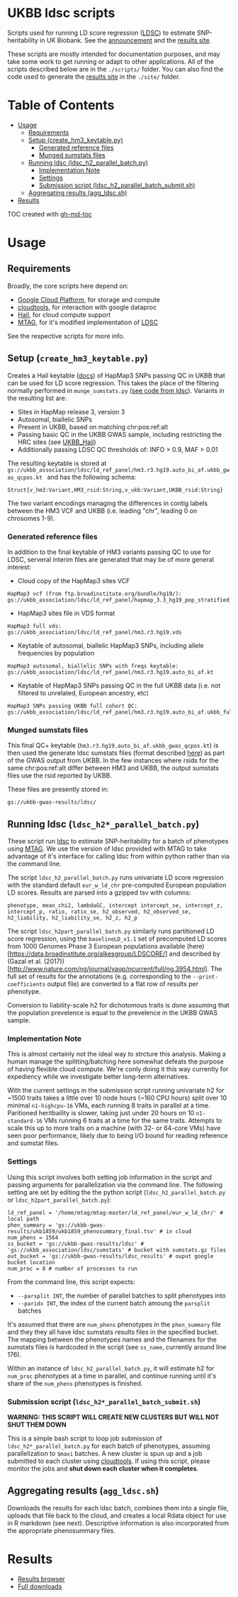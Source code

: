 # UKBB ldsc scripts

Scripts used for running LD score regression ([LDSC](https://github.com/bulik/ldsc)) to estimate SNP-heritability in UK Biobank. See the [announcement](link) and the [results site](https://nealelab.github.io/UKBB_ldsc/).

These scripts are mostly intended for documentation purposes, and may take some work to get running or adapt to other applications. All of the scripts described below are in the `./scripts/` folder. You can also find the code used to generate the [results site](https://nealelab.github.io/UKBB_ldsc/) in the `./site/` folder.

# Table of Contents

* [Usage](#usage)
  * [Requirements](#requirements)
  * [Setup (create\_hm3\_keytable\.py)](#setup-create_hm3_keytablepy)
    * [Generated reference files](#generated-reference-files)
    * [Munged sumstats files](#munged-sumstats-files)
  * [Running ldsc (ldsc\_h2\_parallel\_batch\.py)](#running-ldsc-ldsc_h2_parallel_batchpy)
    * [Implementation Note](#implementation-note)
    * [Settings](#settings)
    * [Submission script (ldsc\_h2\_parallel\_batch\_submit\.sh)](#submission-script-ldsc_h2_parallel_batch_submitsh)
  * [Aggregating results (agg\_ldsc\.sh)](#aggregate-results-agg_ldscsh)
* [Results](#results)

TOC created with [gh-md-toc](https://github.com/ekalinin/github-markdown-toc.go)


# Usage

## Requirements

Broadly, the core scripts here depend on:

* [Google Cloud Platform](https://cloud.google.com/), for storage and compute
* [cloudtools](https://github.com/Nealelab/cloudtools), for interaction with google dataproc
* [Hail](https://hail.is/), for cloud compute support
* [MTAG](https://github.com/omeed-maghzian/mtag), for it's modified implementation of [LDSC](https://github.com/bulik/ldsc)

See the respective scripts for more info.

## Setup (`create_hm3_keytable.py`)

Creates a Hail keytable ([docs](https://hail.is/docs/stable/hail.KeyTable.html)) of HapMap3 SNPs passing QC in UKBB that can be used for LD score regression. This takes the place of the filtering normally performed in `munge_sumstats.py` ([see code from ldsc](https://github.com/bulik/ldsc/blob/master/munge_sumstats.py)). Variants in the resulting list are:

* Sites in HapMap release 3, version 3
* Autosomal, biallelic SNPs
* Present in UKBB, based on matching chr:pos:ref:alt
* Passing basic QC in the UKBB GWAS sample, including restricting the HRC sites (see [UKBB_Hail](https://github.com/Nealelab/UKBB_Hail))
* Additionally passing LDSC QC thresholds of: INFO > 0.9, MAF > 0.01

The resulting keytable is stored at `gs://ukbb_association/ldsc/ld_ref_panel/hm3.r3.hg19.auto_bi_af.ukbb_gwas_qcpos.kt
` and has the following schema:
```
Struct{v_hm3:Variant,HM3_rsid:String,v_ukb:Variant,UKBB_rsid:String}
```
The two variant encodings managing the differences in contig labels between the HM3 VCF and UKBB (i.e. leading "chr", leading 0 on chrosomes 1-9).

### Generated reference files

In addition to the final keytable of HM3 variants passing QC to use for LDSC, serveral interim files are generated that may be of more general interest:


* Cloud copy of the HapMap3 sites VCF
```
HapMap3 vcf (from ftp.broadinstitute.org/bundle/hg19/):
gs://ukbb_association/ldsc/ld_ref_panel/hapmap_3.3_hg19_pop_stratified_af.vcf.gz
```

* HapMap3 sites file in VDS format
```
HapMap3 full vds: 
gs://ukbb_association/ldsc/ld_ref_panel/hm3.r3.hg19.vds
```

* Keytable of autosomal, biallelic HapMap3 SNPs, including allele frequencies by population
```
HapMap3 autosomal, biallelic SNPs with freqs keytable:
gs://ukbb_association/ldsc/ld_ref_panel/hm3.r3.hg19.auto_bi_af.kt
```

* Keytable of HapMap3 SNPs passing QC in the full UKBB data (i.e. not filtered to unrelated, European ancestry, etc)
```
HapMap3 SNPs passing UKBB full cohort QC:
gs://ukbb_association/ldsc/ld_ref_panel/hm3.r3.hg19.auto_bi_af.ukbb_full_qcpos.kt
```


### Munged sumstats files

This final QC+ keytable (`hm3.r3.hg19.auto_bi_af.ukbb_gwas_qcpos.kt`) is then used the generate ldsc sumstats files (format described [here](https://github.com/bulik/ldsc/wiki/Summary-Statistics-File-Format)) as part of the GWAS output from UKBB. In the few instances where rsids for the same chr:pos:ref:alt differ between HM3 and UKBB, the output sumstats files use the rsid reported by UKBB.

These files are presently stored in:
```
gs://ukbb-gwas-results/ldsc/
```


## Running ldsc (`ldsc_h2*_parallel_batch.py`)

These script run [ldsc](https://github.com/bulik/ldsc) to estimate SNP-heritability for a batch of phenotypes using [MTAG](https://github.com/omeed-maghzian/mtag). We use the version of ldsc provided with MTAG to take advantage of it's interface for calling ldsc from within python rather than via the command line. 

The script `ldsc_h2_parallel_batch.py` runs univariate LD score regression with the standard default `eur_w_ld_chr` pre-computed European population LD scores. Results are parsed into a gzipped tsv with columns:

```
phenotype, mean_chi2, lambdaGC, intercept intercept_se, intercept_z, intercept_p, ratio, ratio_se, h2_observed, h2_observed_se, h2_liability, h2_liability_se, h2_z, h2_p
```

The script `ldsc_h2part_parallel_batch.py` similarly runs partitioned LD score regression, using the `baselineLD_v1.1` set of precomputed LD scores from 1000 Genomes Phase 3 European populations available (here)[https://data.broadinstitute.org/alkesgroup/LDSCORE/] and described by (Gazal et al. (2017))[http://www.nature.com/ng/journal/vaop/ncurrent/full/ng.3954.html]. The full set of results for the annotations (e.g. corresponding to the `--print-coefficients` output file) are converted to a flat row of results per phenotype. 

Conversion to liability-scale h2 for dichotomous traits is done assuming that the population prevelence is equal to the prevelence in the UKBB GWAS sample. 


### Implementation Note

This is almost certainly not the ideal way to strcture this analysis. Making a human manage the splitting/batching here somewhat defeats the purpose of having flexible cloud compute. We're conly doing it this way currently for expediency while we investigate better long-term alternatives.

With the current settings in the submission script running univariate h2 for ~1500 traits takes a little over 10 node hours (~160 CPU hours) split over 10 minimal `n1-highcpu-16` VMs, each running 8 traits in parallel at a time. Paritioned heritbaility is slower, taking just under 20 hours on 10 `n1-standard-16` VMs running 6 traits at a time for the same traits. Attempts to scale this up to more traits on a machine (with 32- or 64-core VMs) have seen poor performance, likely due to being I/O bound for reading reference and sumstat files. 


### Settings

Using this script involves both setting job information in the script and passing arguments for parallelization via the command line. The following setting are set by editing the the python script (`ldsc_h2_parallel_batch.py` or `ldsc_h2part_parallel_batch.py`):

```
ld_ref_panel = '/home/mtag/mtag-master/ld_ref_panel/eur_w_ld_chr/' # local path
phen_summary = 'gs://ukbb-gwas-results/ukb1859/ukb1859_phenosummary_final.tsv' # in cloud
num_phens = 1564
ss_bucket = 'gs://ukbb-gwas-results/ldsc' # 'gs://ukbb_association/ldsc/sumstats' # bucket with sumstats.gz files
out_bucket = 'gs://ukbb-gwas-results/ldsc_results' # ouput google bucket location
num_proc = 8 # number of processes to run
```

From the command line, this script expects:
* `--parsplit INT`, the number of parallel batches to split phenotypes into
* `--paridx INT`, the index of the current batch amoung the `parsplit` batches

It's assumed that there are `num_phens` phenotypes in the `phen_summary` file and they they all have ldsc sumstats results files in the specified bucket. The mapping between the phenotypes names and the filenames for the sumstats files is hardcoded in the script (see `ss_name`, currently around line 176).

Within an instance of `ldsc_h2_parallel_batch.py`, it will estimate h2 for `num_proc` phenotypes at a time in parallel, and continue running until it's share of the `num_phens` phenotypes is finished.


### Submission script (`ldsc_h2*_parallel_batch_submit.sh`)

**WARNING: THIS SCRIPT WILL CREATE NEW CLUSTERS BUT WILL NOT SHUT THEM DOWN**

This is a simple bash script to loop job submission of `ldsc_h2*_parallel_batch.py` for each batch of phenotypes, assuming parallelization to `$maxi` batches. A new cluster is spun up and a job submitted to each cluster using [cloudtools](https://github.com/Nealelab/cloudtools). If using this script, please monitor the jobs and **shut down each cluster when it completes**.  


## Aggregating results (`agg_ldsc.sh`)

Downloads the results for each ldsc batch, combines them into a single file, uploads that file back to the cloud, and creates a local Rdata object for use in R markdown (see next). Descriptive information is also incorporated from the appropriate phenosummary files.  


# Results

* [Results browser](https://nealelab.github.io/UKBB_ldsc/)
* [Full downloads](link)

